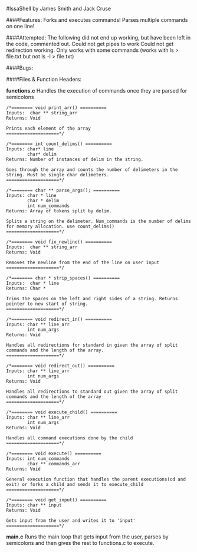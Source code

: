 #IssaShell
by James Smith and Jack Cruse

####Features:
	Forks and executes commands!
	Parses multiple commands on one line!

####Attempted:
	The following did not end up working, but have been left in the code, commented out.
	Could not get pipes to work
    Could not get redirection working. Only works with some commands (works with ls > file.txt but not ls -l > file.txt)

####Bugs:
	
####Files & Function Headers:

**functions.c**
	Handles the execution of commands once they are parsed for semicolons
	
    /*======== void print_arr() ==========
	Inputs:  char ** string_arr 
	Returns: Void
    
    Prints each element of the array
	====================*/

    /*======== int count_delims() ==========
	Inputs: char* line
            char* delim
	Returns: Number of instances of delim in the string. 
    
    Goes through the array and counts the number of delimeters in the string. Must be single char delimeters.
	====================*/

    /*======== char ** parse_args(); ==========
	Inputs: char * line
            char * delim
            int num_commands
	Returns: Array of tokens split by delim.
    
    Splits a string on the delimeter. Num_commands is the number of delims for memory allocation. use count_delims()
	====================*/

    /*======== void fix_newline() ==========
	Inputs:  char ** string_arr 
	Returns: Void

    Removes the newline from the end of the line on user input
	====================*/

    /*======== char * strip_spaces() ==========
	Inputs:  char * line
	Returns: Char *

    Trims the spaces on the left and right sides of a string. Returns pointer to new start of string.
	====================*/

    /*======== void redirect_in() ==========
	Inputs: char ** line_arr
            int num_args 
	Returns: Void 
    
    Handles all redirections for standard in given the array of split commands and the length of the array.
	====================*/

    /*======== void redirect_out() ==========
	Inputs: char ** line_arr
            int num_args
	Returns: Void

    Handles all redirections to standard out given the array of split commands and the length of the array
	====================*/

    /*======== void execute_child() ==========
	Inputs: char ** line_arr
            int num_args
	Returns: Void

    Handles all command executions done by the child
	====================*/

    /*======== void execute() ==========
	Inputs: int num_commands
            char ** commands_arr
	Returns: Void

    General execution function that handles the parent executions(cd and exit) or forks a child and sends it to execute_child
	====================*/

    /*======== void get_input() ==========
	Inputs: char ** input
	Returns: Void

    Gets input from the user and writes it to 'input'
	====================*/

**main.c**
	Runs the main loop that gets input from the user, parses by semicolons and then gives the rest to functions.c to execute.
